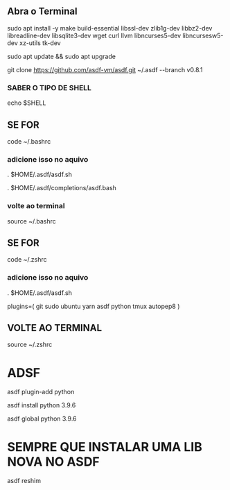 ## Abra o Terminal

sudo apt install -y make build-essential libssl-dev zlib1g-dev libbz2-dev libreadline-dev libsqlite3-dev wget curl llvm libncurses5-dev libncursesw5-dev xz-utils tk-dev

sudo apt update && sudo apt upgrade

git clone https://github.com/asdf-vm/asdf.git ~/.asdf --branch v0.8.1

### SABER O TIPO DE SHELL
echo $SHELL

## SE FOR <bash>
code ~/.bashrc

### adicione isso no aquivo
. $HOME/.asdf/asdf.sh

. $HOME/.asdf/completions/asdf.bash

### volte ao terminal
source ~/.bashrc

## SE FOR <Zsh>

code ~/.zshrc

### adicione isso no aquivo
. $HOME/.asdf/asdf.sh

plugins=(
  git
  sudo
  ubuntu
  yarn
  asdf
  python
  tmux
  autopep8
  )

## VOLTE AO TERMINAL
source ~/.zshrc

# ADSF

asdf plugin-add python

asdf install python 3.9.6

asdf global python 3.9.6

# SEMPRE QUE INSTALAR UMA LIB NOVA NO ASDF
asdf reshim

